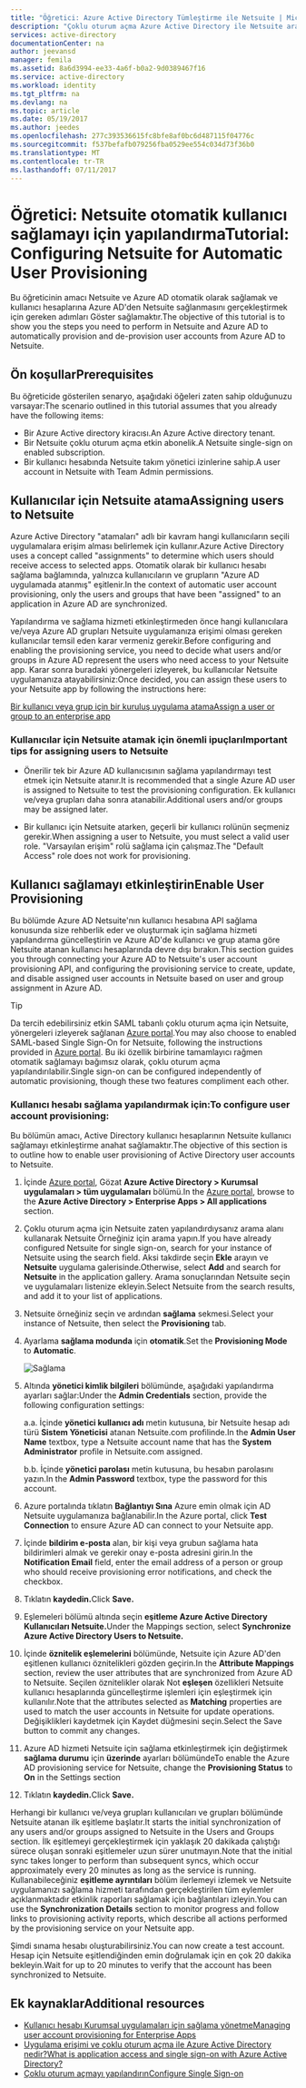 ```yaml
---
title: "Öğretici: Azure Active Directory Tümleştirme ile Netsuite | Microsoft Docs"
description: "Çoklu oturum açma Azure Active Directory ile Netsuite arasında yapılandırmayı öğrenin."
services: active-directory
documentationCenter: na
author: jeevansd
manager: femila
ms.assetid: 8a6d3994-ee33-4a6f-b0a2-9d0389467f16
ms.service: active-directory
ms.workload: identity
ms.tgt_pltfrm: na
ms.devlang: na
ms.topic: article
ms.date: 05/19/2017
ms.author: jeedes
ms.openlocfilehash: 277c393536615fc8bfe8af0bc6d487115f04776c
ms.sourcegitcommit: f537befafb079256fba0529ee554c034d73f36b0
ms.translationtype: MT
ms.contentlocale: tr-TR
ms.lasthandoff: 07/11/2017
---
```

# <a name="tutorial-configuring-netsuite-for-automatic-user-provisioning"></a><span data-ttu-id="40cae-103">Öğretici: Netsuite otomatik kullanıcı sağlamayı için yapılandırma</span><span class="sxs-lookup"><span data-stu-id="40cae-103">Tutorial: Configuring Netsuite for Automatic User Provisioning</span></span>

<span data-ttu-id="40cae-104">Bu öğreticinin amacı Netsuite ve Azure AD otomatik olarak sağlamak ve kullanıcı hesaplarına Azure AD'den Netsuite sağlanmasını gerçekleştirmek için gereken adımları Göster sağlamaktır.</span><span class="sxs-lookup"><span data-stu-id="40cae-104">The objective of this tutorial is to show you the steps you need to perform in Netsuite and Azure AD to automatically provision and de-provision user accounts from Azure AD to Netsuite.</span></span>

## <a name="prerequisites"></a><span data-ttu-id="40cae-105">Ön koşullar</span><span class="sxs-lookup"><span data-stu-id="40cae-105">Prerequisites</span></span>

<span data-ttu-id="40cae-106">Bu öğreticide gösterilen senaryo, aşağıdaki öğeleri zaten sahip olduğunuzu varsayar:</span><span class="sxs-lookup"><span data-stu-id="40cae-106">The scenario outlined in this tutorial assumes that you already have the following items:</span></span>

*   <span data-ttu-id="40cae-107">Bir Azure Active directory kiracısı.</span><span class="sxs-lookup"><span data-stu-id="40cae-107">An Azure Active directory tenant.</span></span>
*   <span data-ttu-id="40cae-108">Bir Netsuite çoklu oturum açma etkin abonelik.</span><span class="sxs-lookup"><span data-stu-id="40cae-108">A Netsuite single-sign on enabled subscription.</span></span>
*   <span data-ttu-id="40cae-109">Bir kullanıcı hesabında Netsuite takım yönetici izinlerine sahip.</span><span class="sxs-lookup"><span data-stu-id="40cae-109">A user account in Netsuite with Team Admin permissions.</span></span>

## <a name="assigning-users-to-netsuite"></a><span data-ttu-id="40cae-110">Kullanıcılar için Netsuite atama</span><span class="sxs-lookup"><span data-stu-id="40cae-110">Assigning users to Netsuite</span></span>

<span data-ttu-id="40cae-111">Azure Active Directory "atamaları" adlı bir kavram hangi kullanıcıların seçili uygulamalara erişim alması belirlemek için kullanır.</span><span class="sxs-lookup"><span data-stu-id="40cae-111">Azure Active Directory uses a concept called "assignments" to determine which users should receive access to selected apps.</span></span> <span data-ttu-id="40cae-112">Otomatik olarak bir kullanıcı hesabı sağlama bağlamında, yalnızca kullanıcıların ve grupların "Azure AD uygulamada atanmış" eşitlenir.</span><span class="sxs-lookup"><span data-stu-id="40cae-112">In the context of automatic user account provisioning, only the users and groups that have been "assigned" to an application in Azure AD are synchronized.</span></span>

<span data-ttu-id="40cae-113">Yapılandırma ve sağlama hizmeti etkinleştirmeden önce hangi kullanıcılara ve/veya Azure AD grupları Netsuite uygulamanıza erişimi olması gereken kullanıcılar temsil eden karar vermeniz gerekir.</span><span class="sxs-lookup"><span data-stu-id="40cae-113">Before configuring and enabling the provisioning service, you need to decide what users and/or groups in Azure AD represent the users who need access to your Netsuite app.</span></span> <span data-ttu-id="40cae-114">Karar sonra buradaki yönergeleri izleyerek, bu kullanıcılar Netsuite uygulamanıza atayabilirsiniz:</span><span class="sxs-lookup"><span data-stu-id="40cae-114">Once decided, you can assign these users to your Netsuite app by following the instructions here:</span></span>

[<span data-ttu-id="40cae-115">Bir kullanıcı veya grup için bir kuruluş uygulama atama</span><span class="sxs-lookup"><span data-stu-id="40cae-115">Assign a user or group to an enterprise app</span></span>](https://docs.microsoft.com/azure/active-directory/active-directory-coreapps-assign-user-azure-portal)

### <a name="important-tips-for-assigning-users-to-netsuite"></a><span data-ttu-id="40cae-116">Kullanıcılar için Netsuite atamak için önemli ipuçları</span><span class="sxs-lookup"><span data-stu-id="40cae-116">Important tips for assigning users to Netsuite</span></span>

*   <span data-ttu-id="40cae-117">Önerilir tek bir Azure AD kullanıcısının sağlama yapılandırmayı test etmek için Netsuite atanır.</span><span class="sxs-lookup"><span data-stu-id="40cae-117">It is recommended that a single Azure AD user is assigned to Netsuite to test the provisioning configuration.</span></span> <span data-ttu-id="40cae-118">Ek kullanıcı ve/veya grupları daha sonra atanabilir.</span><span class="sxs-lookup"><span data-stu-id="40cae-118">Additional users and/or groups may be assigned later.</span></span>

*   <span data-ttu-id="40cae-119">Bir kullanıcı için Netsuite atarken, geçerli bir kullanıcı rolünün seçmeniz gerekir.</span><span class="sxs-lookup"><span data-stu-id="40cae-119">When assigning a user to Netsuite, you must select a valid user role.</span></span> <span data-ttu-id="40cae-120">"Varsayılan erişim" rolü sağlama için çalışmaz.</span><span class="sxs-lookup"><span data-stu-id="40cae-120">The "Default Access" role does not work for provisioning.</span></span>

## <a name="enable-user-provisioning"></a><span data-ttu-id="40cae-121">Kullanıcı sağlamayı etkinleştirin</span><span class="sxs-lookup"><span data-stu-id="40cae-121">Enable User Provisioning</span></span>

<span data-ttu-id="40cae-122">Bu bölümde Azure AD Netsuite'nın kullanıcı hesabına API sağlama konusunda size rehberlik eder ve oluşturmak için sağlama hizmeti yapılandırma güncelleştirin ve Azure AD'de kullanıcı ve grup atama göre Netsuite atanan kullanıcı hesaplarında devre dışı bırakın.</span><span class="sxs-lookup"><span data-stu-id="40cae-122">This section guides you through connecting your Azure AD to Netsuite's user account provisioning API, and configuring the provisioning service to create, update, and disable assigned user accounts in Netsuite based on user and group assignment in Azure AD.</span></span>

> [!TIP] 
> <span data-ttu-id="40cae-123">Da tercih edebilirsiniz etkin SAML tabanlı çoklu oturum açma için Netsuite, yönergeleri izleyerek sağlanan [Azure portal](https://portal.azure.com).</span><span class="sxs-lookup"><span data-stu-id="40cae-123">You may also choose to enabled SAML-based Single Sign-On for Netsuite, following the instructions provided in [Azure portal](https://portal.azure.com).</span></span> <span data-ttu-id="40cae-124">Bu iki özellik birbirine tamamlayıcı rağmen otomatik sağlamayı bağımsız olarak, çoklu oturum açma yapılandırılabilir.</span><span class="sxs-lookup"><span data-stu-id="40cae-124">Single sign-on can be configured independently of automatic provisioning, though these two features compliment each other.</span></span>

### <a name="to-configure-user-account-provisioning"></a><span data-ttu-id="40cae-125">Kullanıcı hesabı sağlama yapılandırmak için:</span><span class="sxs-lookup"><span data-stu-id="40cae-125">To configure user account provisioning:</span></span>

<span data-ttu-id="40cae-126">Bu bölümün amacı, Active Directory kullanıcı hesaplarının Netsuite kullanıcı sağlamayı etkinleştirme anahat sağlamaktır.</span><span class="sxs-lookup"><span data-stu-id="40cae-126">The objective of this section is to outline how to enable user provisioning of Active Directory user accounts to Netsuite.</span></span>

1. <span data-ttu-id="40cae-127">İçinde [Azure portal](https://portal.azure.com), Gözat **Azure Active Directory > Kurumsal uygulamaları > tüm uygulamaları** bölümü.</span><span class="sxs-lookup"><span data-stu-id="40cae-127">In the [Azure portal](https://portal.azure.com), browse to the **Azure Active Directory > Enterprise Apps > All applications** section.</span></span>

2. <span data-ttu-id="40cae-128">Çoklu oturum açma için Netsuite zaten yapılandırdıysanız arama alanı kullanarak Netsuite Örneğiniz için arama yapın.</span><span class="sxs-lookup"><span data-stu-id="40cae-128">If you have already configured Netsuite for single sign-on, search for your instance of Netsuite using the search field.</span></span> <span data-ttu-id="40cae-129">Aksi takdirde seçin **Ekle** arayın ve **Netsuite** uygulama galerisinde.</span><span class="sxs-lookup"><span data-stu-id="40cae-129">Otherwise, select **Add** and search for **Netsuite** in the application gallery.</span></span> <span data-ttu-id="40cae-130">Arama sonuçlarından Netsuite seçin ve uygulamaları listenize ekleyin.</span><span class="sxs-lookup"><span data-stu-id="40cae-130">Select Netsuite from the search results, and add it to your list of applications.</span></span>

3. <span data-ttu-id="40cae-131">Netsuite örneğiniz seçin ve ardından **sağlama** sekmesi.</span><span class="sxs-lookup"><span data-stu-id="40cae-131">Select your instance of Netsuite, then select the **Provisioning** tab.</span></span>

4. <span data-ttu-id="40cae-132">Ayarlama **sağlama modunda** için **otomatik**.</span><span class="sxs-lookup"><span data-stu-id="40cae-132">Set the **Provisioning Mode** to **Automatic**.</span></span> 

    ![Sağlama](./media/active-directory-saas-netsuite-provisioning-tutorial/provisioning.png)

5. <span data-ttu-id="40cae-134">Altında **yönetici kimlik bilgileri** bölümünde, aşağıdaki yapılandırma ayarları sağlar:</span><span class="sxs-lookup"><span data-stu-id="40cae-134">Under the **Admin Credentials** section, provide the following configuration settings:</span></span>
   
    <span data-ttu-id="40cae-135">a.</span><span class="sxs-lookup"><span data-stu-id="40cae-135">a.</span></span> <span data-ttu-id="40cae-136">İçinde **yönetici kullanıcı adı** metin kutusuna, bir Netsuite hesap adı türü **Sistem Yöneticisi** atanan Netsuite.com profilinde.</span><span class="sxs-lookup"><span data-stu-id="40cae-136">In the **Admin User Name** textbox, type a Netsuite account name that has the **System Administrator** profile in Netsuite.com assigned.</span></span>
   
    <span data-ttu-id="40cae-137">b.</span><span class="sxs-lookup"><span data-stu-id="40cae-137">b.</span></span> <span data-ttu-id="40cae-138">İçinde **yönetici parolası** metin kutusuna, bu hesabın parolasını yazın.</span><span class="sxs-lookup"><span data-stu-id="40cae-138">In the **Admin Password** textbox, type the password for this account.</span></span>
      
6. <span data-ttu-id="40cae-139">Azure portalında tıklatın **Bağlantıyı Sına** Azure emin olmak için AD Netsuite uygulamanıza bağlanabilir.</span><span class="sxs-lookup"><span data-stu-id="40cae-139">In the Azure portal, click **Test Connection** to ensure Azure AD can connect to your Netsuite app.</span></span>

7. <span data-ttu-id="40cae-140">İçinde **bildirim e-posta** alan, bir kişi veya grubun sağlama hata bildirimleri almak ve gerekir onay e-posta adresini girin.</span><span class="sxs-lookup"><span data-stu-id="40cae-140">In the **Notification Email** field, enter the email address of a person or group who should receive provisioning error notifications, and check the checkbox.</span></span>

8. <span data-ttu-id="40cae-141">Tıklatın **kaydedin.**</span><span class="sxs-lookup"><span data-stu-id="40cae-141">Click **Save.**</span></span>

9. <span data-ttu-id="40cae-142">Eşlemeleri bölümü altında seçin **eşitleme Azure Active Directory Kullanıcıları Netsuite.**</span><span class="sxs-lookup"><span data-stu-id="40cae-142">Under the Mappings section, select **Synchronize Azure Active Directory Users to Netsuite.**</span></span>

10. <span data-ttu-id="40cae-143">İçinde **öznitelik eşlemelerini** bölümünde, Netsuite için Azure AD'den eşitlenen kullanıcı öznitelikleri gözden geçirin.</span><span class="sxs-lookup"><span data-stu-id="40cae-143">In the **Attribute Mappings** section, review the user attributes that are synchronized from Azure AD to Netsuite.</span></span> <span data-ttu-id="40cae-144">Seçilen öznitelikler olarak Not **eşleşen** özellikleri Netsuite kullanıcı hesaplarında güncelleştirme işlemleri için eşleştirmek için kullanılır.</span><span class="sxs-lookup"><span data-stu-id="40cae-144">Note that the attributes selected as **Matching** properties are used to match the user accounts in Netsuite for update operations.</span></span> <span data-ttu-id="40cae-145">Değişiklikleri kaydetmek için Kaydet düğmesini seçin.</span><span class="sxs-lookup"><span data-stu-id="40cae-145">Select the Save button to commit any changes.</span></span>

11. <span data-ttu-id="40cae-146">Azure AD hizmeti Netsuite için sağlama etkinleştirmek için değiştirmek **sağlama durumu** için **üzerinde** ayarları bölümünde</span><span class="sxs-lookup"><span data-stu-id="40cae-146">To enable the Azure AD provisioning service for Netsuite, change the **Provisioning Status** to **On** in the Settings section</span></span>

12. <span data-ttu-id="40cae-147">Tıklatın **kaydedin.**</span><span class="sxs-lookup"><span data-stu-id="40cae-147">Click **Save.**</span></span>

<span data-ttu-id="40cae-148">Herhangi bir kullanıcı ve/veya grupları kullanıcıları ve grupları bölümünde Netsuite atanan ilk eşitleme başlatır.</span><span class="sxs-lookup"><span data-stu-id="40cae-148">It starts the initial synchronization of any users and/or groups assigned to Netsuite in the Users and Groups section.</span></span> <span data-ttu-id="40cae-149">İlk eşitlemeyi gerçekleştirmek için yaklaşık 20 dakikada çalıştığı sürece oluşan sonraki eşitlemeler uzun sürer unutmayın.</span><span class="sxs-lookup"><span data-stu-id="40cae-149">Note that the initial sync takes longer to perform than subsequent syncs, which occur approximately every 20 minutes as long as the service is running.</span></span> <span data-ttu-id="40cae-150">Kullanabileceğiniz **eşitleme ayrıntıları** bölüm ilerlemeyi izlemek ve Netsuite uygulamanızı sağlama hizmeti tarafından gerçekleştirilen tüm eylemler açıklanmaktadır etkinlik raporları sağlamak için bağlantıları izleyin.</span><span class="sxs-lookup"><span data-stu-id="40cae-150">You can use the **Synchronization Details** section to monitor progress and follow links to provisioning activity reports, which describe all actions performed by the provisioning service on your Netsuite app.</span></span>

<span data-ttu-id="40cae-151">Şimdi sınama hesabı oluşturabilirsiniz.</span><span class="sxs-lookup"><span data-stu-id="40cae-151">You can now create a test account.</span></span> <span data-ttu-id="40cae-152">Hesap için Netsuite eşitlendiğinden emin doğrulamak için en çok 20 dakika bekleyin.</span><span class="sxs-lookup"><span data-stu-id="40cae-152">Wait for up to 20 minutes to verify that the account has been synchronized to Netsuite.</span></span>

## <a name="additional-resources"></a><span data-ttu-id="40cae-153">Ek kaynaklar</span><span class="sxs-lookup"><span data-stu-id="40cae-153">Additional resources</span></span>

* [<span data-ttu-id="40cae-154">Kullanıcı hesabı Kurumsal uygulamaları için sağlama yönetme</span><span class="sxs-lookup"><span data-stu-id="40cae-154">Managing user account provisioning for Enterprise Apps</span></span>](active-directory-saas-tutorial-list.md)
* [<span data-ttu-id="40cae-155">Uygulama erişimi ve çoklu oturum açma ile Azure Active Directory nedir?</span><span class="sxs-lookup"><span data-stu-id="40cae-155">What is application access and single sign-on with Azure Active Directory?</span></span>](active-directory-appssoaccess-whatis.md)
* [<span data-ttu-id="40cae-156">Çoklu oturum açmayı yapılandırın</span><span class="sxs-lookup"><span data-stu-id="40cae-156">Configure Single Sign-on</span></span>](active-directory-saas-netsuite-tutorial.md)